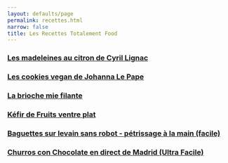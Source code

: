 ```yaml
---
layout: defaults/page
permalink: recettes.html
narrow: false
title: Les Recettes Totalement Food
---
```


### [Les madeleines au citron de Cyril Lignac](madeleine-cyril-lignac.html)
### [Les cookies vegan de Johanna Le Pape](cookie-vegan-johanna-le-pape.html)
### [La brioche mie filante](brioche-facile.html)
### [Kéfir de Fruits ventre plat](kefir-de-fruits.html)
### [Baguettes sur levain sans robot - pétrissage à la main (facile)](baguette-sur-levain.html)
### [Churros con Chocolate en direct de Madrid (Ultra Facile)](churros-con-chocolate.html)



